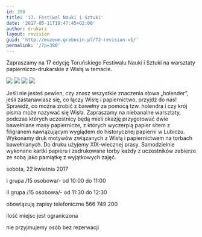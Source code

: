 ```yaml
---
id: 380
title: '17. Festiwal Nauki i Sztuki'
date: '2017-05-11T10:47:45+02:00'
author: drukarz
layout: revision
guid: 'http://muzeum.grebocin.pl/72-revision-v1/'
permalink: '/?p=380'
---
```


Zapraszamy na 17 edycję Toruńskiego Festiwalu Nauki i Sztuki na warsztaty papierniczo-drukarskie z Wisłą w temacie.

![](http://muzeum.grebocin.pl/wp-content/uploads/2017/04/festiwal2-300x169.jpg) ![](http://muzeum.grebocin.pl/wp-content/uploads/2017/04/festiwal4-300x169.jpg) ![](http://muzeum.grebocin.pl/wp-content/uploads/2017/04/festiwal5-300x169.jpg) ![](http://muzeum.grebocin.pl/wp-content/uploads/2017/04/festiwal-1-300x169.jpg)

Jeśli nie jesteś pewien, czy znasz wszystkie znaczenia słowa „holender”, jeśli zastanawiasz się, co łączy Wisłę i papiernictwo, przyjdź do nas! Sprawdź, co można zrobić z bawełny za pomocą tzw. holendra i czy krój pisma może nazywać się Wisła. Zapraszamy na niebanalne warsztaty, podczas których uczestnicy będą mieli okazję przygotować dwie bawełniane masy papiernicze, z których wyczerpią papier sitem z filigranem nawiązującym wyglądem do historycznej papierni w Lubiczu. Wykonamy druk motywów związanych z Wisłą i papiernictwem na torbach bawełnianych. Do druku użyjemy XIX-wiecznej prasy. Samodzielnie wykonane kartki papieru i zadrukowane torby każdy z uczestników zabierze ze sobą jako pamiątkę z wyjątkowych zajęć.

sobota, 22 kwietnia 2017

I grupa /15 osobowa/- od 10:00 do 11:00

II grupa /15 osobowa/- od 11:30 do 12:30

obowiązują zapisy telefoniczne 566 749 200

ilość miejsc jest ograniczona

nie przyjmujemy osób bez rezerwacji